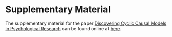 # Supplementary Material

The supplementary material for the paper [Discovering Cyclic Causal Models in Psychological Research](./%20%20%20%20%20manuscript/manuscript_KP.pdf) can be found online at [here](https://kyurip.quarto.pub/discovering-cyclic-causal-models/).
